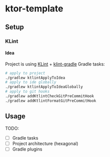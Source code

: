 # ktor-template
## Setup
### KLint
#### Idea
Project is using [KLint](https://github.com/pinterest/ktlint) + [klint-gradle](https://github.com/jlleitschuh/ktlint-gradle)
Gradle tasks:
```bash
# apply to project
./gradlew ktlintApplyToIdea
# apply to ide globally
./gradlew ktlintApplyToIdeaGlobally
# apply to git hooks
./gradlew addKtlintCheckGitPreCommitHook
./gradlew addKtlintFormatGitPreCommitHook
```

## Usage
TODO:
- [ ] Gradle tasks
- [ ] Project architecture (hexagonal)
- [ ] Gradle plugins
